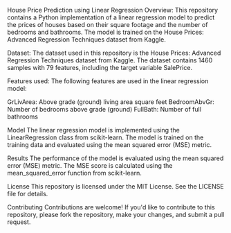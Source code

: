 House Price Prediction using Linear Regression
Overview:
This repository contains a Python implementation of a linear regression model to predict the prices of houses based on their square footage and the number of bedrooms and bathrooms. The model is trained on the House Prices: Advanced Regression Techniques dataset from Kaggle.

Dataset:
The dataset used in this repository is the House Prices: Advanced Regression Techniques dataset from Kaggle. The dataset contains 1460 samples with 79 features, including the target variable SalePrice.

Features used:
The following features are used in the linear regression model:

GrLivArea: Above grade (ground) living area square feet
BedroomAbvGr: Number of bedrooms above grade (ground)
FullBath: Number of full bathrooms

Model
The linear regression model is implemented using the LinearRegression class from scikit-learn. The model is trained on the training data and evaluated using the mean squared error (MSE) metric.

Results
The performance of the model is evaluated using the mean squared error (MSE) metric. The MSE score is calculated using the mean_squared_error function from scikit-learn.

License
This repository is licensed under the MIT License. See the LICENSE file for details.

Contributing
Contributions are welcome! If you'd like to contribute to this repository, please fork the repository, make your changes, and submit a pull request.

